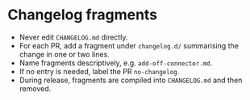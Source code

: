 # Changelog fragments

- Never edit `CHANGELOG.md` directly.
- For each PR, add a fragment under `changelog.d/` summarising the change in one or two lines.
- Name fragments descriptively, e.g. `add-off-connector.md`.
- If no entry is needed, label the PR `no-changelog`.
- During release, fragments are compiled into `CHANGELOG.md` and then removed.
